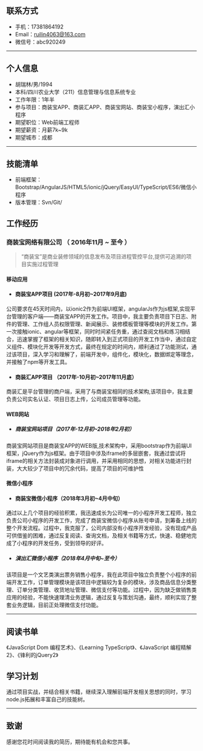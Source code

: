 ## 联系方式

- 手机：17381864192
- Email：ruilin4063@163.com 
- 微信号：abc920249
---

## 个人信息

 - 胡瑞林/男/1994 
 - 本科/四川农业大学（211）信息管理与信息系统专业 
 - 工作年限：1年半
 - 参与项目：商装宝APP、商装汇APP、商装宝网站、商装宝小程序，演出汇小程序
 - 期望职位：Web前端工程师
 - 期望薪资：月薪7k~9k
 - 期望城市：成都

---

## 技能清单

- 前端框架：Bootstrap/AngularJS/HTML5/ionic/jQuery/EasyUI/TypeScript/ES6/微信小程序
- 版本管理：Svn/Git/

## 工作经历

### 商装宝网络有限公司 （ 2016年11月 ~ 至今 ）

> “商装宝”是商业装修领域的信息发布及项目进程管控平台,提供可追溯的项目实施过程管理

#### 移动应用

- #### 商装宝APP项目 (2017年-8月初~2017年9月底)
公司要求在45天时间内，以ionic2作为前端UI框架，angularJs作为js框架,实现平台管理的客户端——商装宝APP的开发工作。项目中，我主要负责项目下日志、附件的管理、工作组人员权限管理、新闻展示、装修模板管理等模块的开发工作。第一次接触ionic、angular等框架，同时时间紧任务重，通过查阅文档和练习相结合，迅速掌握了框架的相关知识，随即转入到正式项目的开发工作当中，通过自定义组件、模块化开发等开发方式，最终在规定的时间内，顺利通过了功能测试，通过该项目，深入学习和理解了，前端开发中，组件化，模块化，数据绑定等理念，并接触了npm等开发工具。

- #### 商装汇APP项目 （2017年-10月初~2017年11月底）
商装汇是平台管理的商户端，采用了与商装宝相同的技术架构,该项目中，我主要负责公司实名认证、项目日志上传，公司成员管理等功能。

#### WEB网站

- ##### 商装宝网站项目（2017年-12月初~2018年2月初）
商装宝网站项目是商装宝APP的WEB版,技术架构中，采用bootstrap作为前端UI框架，jQuery作为js框架。由于项目中涉及iframe的多层嵌套，我通过尝试将iframe的相关方法封装成对象进行调用，并采用相同的思想，对相关功能进行封装，大大较少了项目中的冗余代码，提高了项目的可维护性

#### 微信小程序

- #### 商装宝微信小程序（2018年3月初~4月中旬）
通过以上几个项目的经验积累，我迅速成长为公司唯一的小程序开发工程师，独立负责公司小程序的开发工作，完成了商装宝微信小程序从账号申请，到筹备上线的整个开发流程。过程中，我克服了，公司内部没有小程序开发经验，没有现成产品可供借鉴的困难，通过反复阅读、查询文档，及相关书籍等方式，快速、稳健地完成了小程序的开发任务，受到领导的好评。

- ##### 演出汇微信小程序（2018年4月中旬~至今）
该项目是一个文艺类演出票务销售小程序，我在此项目中独立负责整个小程序的前端开发工作，订单管理模块是该项目中逻辑较为复杂的模块，涉及商品信息分类整理、订单分类管理、收货地址管理、微信支付等功能。过程中，因为缺乏做销售类应用的经验，不能快速理清业务逻辑，通过反复与策划沟通，最终，顺利实现了整套业务逻辑，目前正处理微信支付功能。

---

## 阅读书单

《JavaScript Dom 编程艺术》、《Learning TypeScript》、《JavaScript 编程精解2》、《锋利的jQuery2》

## 学习计划
  
  通过项目实战，并结合相关书籍，继续深入理解前端开发相关思想的同时，学习node.js拓展和丰富自己的技能树。
  
---
## 致谢
感谢您花时间阅读我的简历，期待能有机会和您共事。
